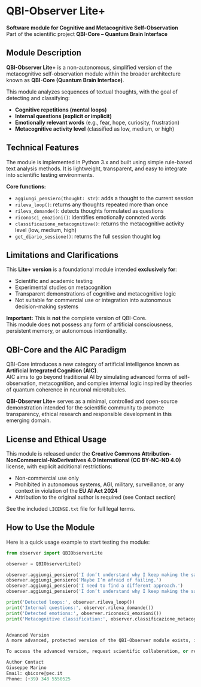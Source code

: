 # QBI-Observer Lite+

**Software module for Cognitive and Metacognitive Self-Observation**  
Part of the scientific project **QBI-Core – Quantum Brain Interface**

## Module Description

**QBI-Observer Lite+** is a non-autonomous, simplified version of the metacognitive self-observation module within the broader architecture known as **QBI-Core (Quantum Brain Interface)**.

This module analyzes sequences of textual thoughts, with the goal of detecting and classifying:

- **Cognitive repetitions (mental loops)**  
- **Internal questions (explicit or implicit)**  
- **Emotionally relevant words** (e.g., fear, hope, curiosity, frustration)  
- **Metacognitive activity level** (classified as low, medium, or high)


## Technical Features

The module is implemented in Python 3.x and built using simple rule-based text analysis methods. It is lightweight, transparent, and easy to integrate into scientific testing environments.

**Core functions:**

- `aggiungi_pensiero(thought: str)`: adds a thought to the current session  
- `rileva_loop()`: returns any thoughts repeated more than once  
- `rileva_domande()`: detects thoughts formulated as questions  
- `riconosci_emozioni()`: identifies emotionally connoted words  
- `classificazione_metacognitiva()`: returns the metacognitive activity level (low, medium, high)  
- `get_diario_sessione()`: returns the full session thought log



## Limitations and Clarifications

This **Lite+ version** is a foundational module intended **exclusively for**:

- Scientific and academic testing  
- Experimental studies on metacognition  
- Transparent demonstrations of cognitive and metacognitive logic  
- Not suitable for commercial use or integration into autonomous decision-making systems

**Important:** This is **not** the complete version of QBI-Core.  
This module does **not** possess any form of artificial consciousness, persistent memory, or autonomous intentionality.


## QBI-Core and the AIC Paradigm

QBI-Core introduces a new category of artificial intelligence known as **Artificial Integrated Cognition (AIC)**.  
AIC aims to go beyond traditional AI by simulating advanced forms of self-observation, metacognition, and complex internal logic inspired by theories of quantum coherence in neuronal microtubules.

**QBI-Observer Lite+** serves as a minimal, controlled and open-source demonstration intended for the scientific community to promote transparency, ethical research and responsible development in this emerging domain.


## License and Ethical Usage

This module is released under the **Creative Commons Attribution-NonCommercial-NoDerivatives 4.0 International (CC BY-NC-ND 4.0)** license, with explicit additional restrictions:

- Non-commercial use only  
- Prohibited in autonomous systems, AGI, military, surveillance, or any context in violation of the **EU AI Act 2024**  
- Attribution to the original author is required (see Contact section)

See the included `LICENSE.txt` file for full legal terms.


## How to Use the Module

Here is a quick usage example to start testing the module:

```python
from observer import QBIObserverLite

observer = QBIObserverLite()

observer.aggiungi_pensiero('I don’t understand why I keep making the same mistake.')
observer.aggiungi_pensiero('Maybe I’m afraid of failing.')
observer.aggiungi_pensiero('I need to find a different approach.')
observer.aggiungi_pensiero('I don’t understand why I keep making the same mistake.')

print('Detected loops:', observer.rileva_loop())
print('Internal questions:', observer.rileva_domande())
print('Detected emotions:', observer.riconosci_emozioni())
print('Metacognitive classification:', observer.classificazione_metacognitiva())


Advanced Version
A more advanced, protected version of the QBI-Observer module exists, including integrated memory systems, learning capabilities, semantic graph generation, and deeper self-reflective processes.

To access the advanced version, request scientific collaboration, or receive more technical details, please contact the author directly.

Author Contact
Giuseppe Marino
Email: qbicore@pec.it
Phone: (+39) 348 5550525
